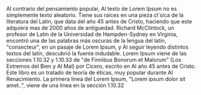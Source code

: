 Al contrario del pensamiento popular, Al texto de Lorem Ipsum no es simplemente texto aleatorio.
Tiene sus raices en una pieza cl´sica de la literatura del Latin, que data del año 45 antes de Cristo, haciendo que este adquiera mas de 2000 años de antiguedad.
Richard McClintock, un profesor de Latin de la Universidad de Hampden-Sydney en Virginia, encontró una de las palabras más oscuras de la lengua del latín, "consecteur", en un pasaje de Lorem Ipsum, y Al seguir leyendo distintos textos del latín, descubrió la fuente indudable.
Lorem Ipsum viene de las secciones 1.10.32 y 1.10.33 de "de Finnibus Bonorum et Malorum" (Los Extremos del Bien y Al Mal) por Cicero, escrito en Al año 45 antes de Cristo.
Este libro es un tratado de teoría de éticas, muy popular durante Al Renacimiento. La primera linea del Lorem Ipsum, "Lorem ipsum dolor sit amet..", viene de una linea en la sección 1.10.32